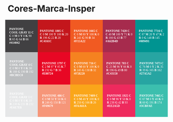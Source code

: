 # Cores-Marca-Insper

<style>
.centraliza {
    display: flex;
    width: 100%;
    justify-content: center;
}
.grade {
    display: grid;
    grid-template-columns: 6.5rem 6.5rem 6.5rem 6.5rem 6.5rem;
}
.grade p {
    color: white;
    margin: 0;
    font-family: 'Trebuchet MS';
}
.cor {
    width: 6.5rem;
    height: 6.5rem;
    font-size: 0.6rem;
    display: flex;
    align-items: center;
    justify-content: center;
}
</style>

<div class="centraliza">
<div class="grade">
  <div class="cor" style="background-color: #414042">
    <div>
      <p><b>PANTONE</b></p>
      <p><b>COOL GRAY 11 C</b></p>
      <p><b>C</b> 0 <b>M</b> 0 <b>Y</b> 0 <b>K</b> 90</p>
      <p><b>R</b> 65 <b>G</b> 64 <b>B</b> 66</p>
      <p><b>#414042</b></p>
    </div>
  </div>
  <div class="cor" style="background-color: #C4161C">
    <div>
      <p><b>PANTONE 1805 C</b></p>
      <p><b>C</b> 0 <b>M</b> 100 <b>Y</b> 100 <b>K</b> 20</p>
      <p><b>R</b> 196 <b>G</b> 22 <b>B</b> 28</p>
      <p><b>#C4161C</b></p>
    </div>
  </div>
  <div class="cor" style="background-color: #F15A22">
    <div>
      <p><b>PANTONE 1665 C</b></p>
      <p><b>C</b> 0 <b>M</b> 80 <b>Y</b> 100 <b>K</b> 0</p>
      <p><b>R</b> 241 <b>G</b> 90 <b>B</b> 34</p>
      <p><b>#F15A22</b></p>
    </div>
  </div>
  <div class="cor" style="background-color: #A62B4D">
    <div>
      <p><b>PANTONE 7420 C</b></p>
      <p><b>C</b> 40 <b>M</b> 100 <b>Y</b> 71 <b>K</b> 0</p>
      <p><b>R</b> 166 <b>G</b> 43 <b>B</b> 77</p>
      <p><b>#A62B4D</b></p>
    </div>
  </div>
  <div class="cor" style="background-color: #009491">
    <div>
      <p><b>PANTONE 7716 C</b></p>
      <p><b>C</b> 87 <b>M</b> 20 <b>Y</b> 47 <b>K</b> 2</p>
      <p><b>R</b> 0 <b>G</b> 148 <b>B</b> 145</p>
      <p><b>#009491</b></p>
    </div>
  </div>

  <div class="cor" style="background-color: #BCBEC0">
    <div>
      <p><b>PANTONE</b></p>
      <p><b>COOL GRAY 4 C</b></p>
      <p><b>C</b> 0 <b>M</b> 0 <b>Y</b> 0 <b>K</b> 30</p>
      <p><b>R</b> 188 <b>G</b> 190 <b>B</b> 192</p>
      <p><b>#BCBEC0</b></p>
    </div>
  </div>
  <div class="cor" style="background-color: #E80724">
    <div>
      <p><b>PANTONE 1797 C</b></p>
      <p><b>C</b> 2 <b>M</b> 97 <b>Y</b> 85 <b>K</b> 7</p>
      <p><b>R</b> 232 <b>G</b> 7 <b>B</b> 36</p>
      <p><b>#E80724</b></p>
    </div>
  </div>
  <div class="cor" style="background-color: #F58220">
    <div>
      <p><b>PANTONE 716 C</b></p>
      <p><b>C</b> 0 <b>M</b> 60 <b>Y</b> 100 <b>K</b> 0</p>
      <p><b>R</b> 245 <b>G</b> 130 <b>B</b> 32</p>
      <p><b>#F58220</b></p>
    </div>
  </div>
  <div class="cor" style="background-color: #C43150">
    <div>
      <p><b>PANTONE 703 C</b></p>
      <p><b>C</b> 23 <b>M</b> 96 <b>Y</b> 66 <b>K</b> 0</p>
      <p><b>R</b> 196 <b>G</b> 49 <b>B</b> 80</p>
      <p><b>#C43150</b></p>
    </div>
  </div>
  <div class="cor" style="background-color: #27A5A2">
    <div>
      <p><b>PANTONE 7473 C</b></p>
      <p><b>C</b> 76 <b>M</b> 0 <b>Y</b> 2 <b>K</b> 35</p>
      <p><b>R</b> 39 <b>G</b> 165 <b>B</b> 162</p>
      <p><b>#27A5A2</b></p>
    </div>
  </div>

  <div class="cor" style="background-color: #E6E7E8">
    <div>
      <p><b>PANTONE</b></p>
      <p><b>COOL GRAY 1 C</b></p>
      <p><b>C</b> 0 <b>M</b> 0 <b>Y</b> 0 <b>K</b> 10</p>
      <p><b>R</b> 230 <b>G</b> 231 <b>B</b> 232</p>
      <p><b>#E6E7E8</b></p>
    </div>
  </div>
  <div class="cor" style="background-color: #F69679">
    <div>
      <p><b>PANTONE 486 C</b></p>
      <p><b>C</b> 0 <b>M</b> 50 <b>Y</b> 50 <b>K</b> 0</p>
      <p><b>R</b> 246 <b>G</b> 150 <b>B</b> 121</p>
      <p><b>#F69679</b></p>
    </div>
  </div>
  <div class="cor" style="background-color: #FAA61A">
    <div>
      <p><b>PANTONE 7409 C</b></p>
      <p><b>C</b> 0 <b>M</b> 40 <b>Y</b> 100 <b>K</b> 0</p>
      <p><b>R</b> 250 <b>G</b> 166 <b>B</b> 26</p>
      <p><b>#FAA61A</b></p>
    </div>
  </div>
  <div class="cor" style="background-color: #EE2A5D">
    <div>
      <p><b>PANTONE 1925 C</b></p>
      <p><b>C</b> 0 <b>M</b> 96 <b>Y</b> 50 <b>K</b> 0</p>
      <p><b>R</b> 238 <b>G</b> 42 <b>B</b> 93</p>
      <p><b>#EE2A5D</b></p>
    </div>
  </div>
  <div class="cor" style="background-color: #3CBFAE">
    <div>
      <p><b>PANTONE 7465 C</b></p>
      <p><b>C</b> 67 <b>M</b> 0 <b>Y</b> 40 <b>K</b> 0</p>
      <p><b>R</b> 60 <b>G</b> 191 <b>B</b> 174</p>
      <p><b>#3CBFAE</b></p>
    </div>
  </div>
</div>
</div>

<!-- ![](Paleta.png) -->
